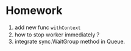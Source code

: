 # Homework

1. add new func `withContext`
2. how to stop worker immediately？
3. integrate sync.WaitGroup method in Queue.
